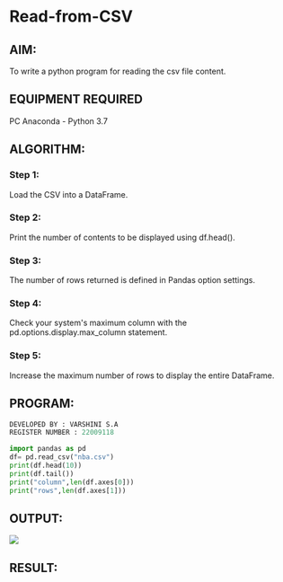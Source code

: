 # Read-from-CSV

## AIM:
To write a python program for reading the csv file content.

## EQUIPMENT REQUIRED
PC Anaconda - Python 3.7

## ALGORITHM:

### Step 1:
Load the CSV into a DataFrame.

### Step 2:
Print the number of contents to be displayed using df.head().

### Step 3:
The number of rows returned is defined in Pandas option settings.

### Step 4:
Check your system's maximum column with the pd.options.display.max_column statement.

### Step 5:
Increase the maximum number of rows to display the entire DataFrame.

## PROGRAM:
```python
DEVELOPED BY : VARSHINI S.A
REGISTER NUMBER : 22009118

import pandas as pd
df= pd.read_csv("nba.csv")
print(df.head(10))
print(df.tail())
print("column",len(df.axes[0]))
print("rows",len(df.axes[1]))


```
## OUTPUT:
![](csv_file.png)


## RESULT:
